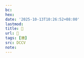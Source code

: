 ```yaml
---
bc:
hex:
date: '2025-10-13T10:26:52+08:00'
lastmod:
title: 􄑮
url: 􄑮
tags: [㩶]
src: DCCV
note:
---
```

